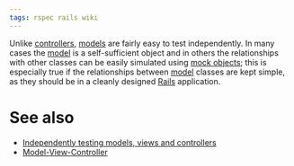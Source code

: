```yaml
---
tags: rspec rails wiki
---
```


Unlike [controllers](/wiki/controllers), [models](/wiki/models) are fairly easy to test independently. In many cases the [model](/wiki/model) is a self-sufficient object and in others the relationships with other classes can be easily simulated using [mock objects](/wiki/mock_objects); this is especially true if the relationships between [model](/wiki/model) classes are kept simple, as they should be in a cleanly designed [Rails](/wiki/Rails) application.

# See also

-   [Independently testing models, views and controllers](/wiki/Independently_testing_models%2c_views_and_controllers)
-   [Model-View-Controller](/wiki/Model-View-Controller)
